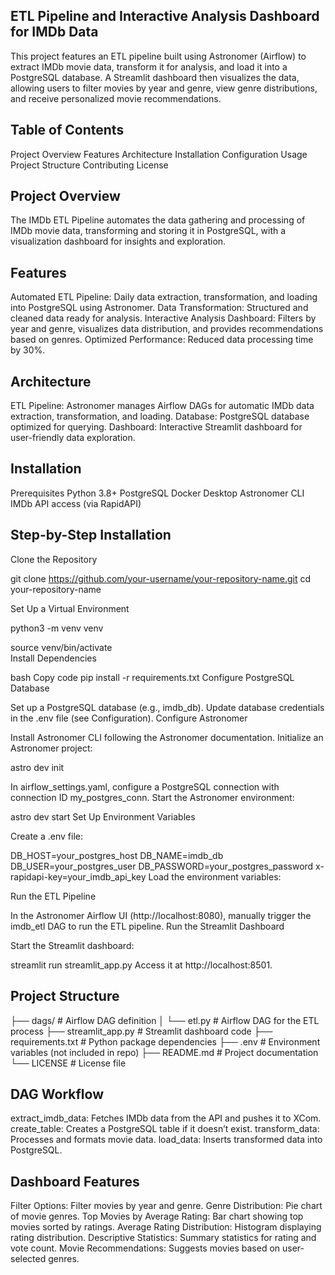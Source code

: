## ETL Pipeline and Interactive Analysis Dashboard for IMDb Data

This project features an ETL pipeline built using Astronomer (Airflow) to extract IMDb movie data, transform it for analysis, and load it into a PostgreSQL database. A Streamlit dashboard then visualizes the data, allowing users to filter movies by year and genre, view genre distributions, and receive personalized movie recommendations.

## Table of Contents 
Project Overview
Features
Architecture
Installation
Configuration
Usage
Project Structure
Contributing
License

## Project Overview
The IMDb ETL Pipeline automates the data gathering and processing of IMDb movie data, transforming and storing it in PostgreSQL, with a visualization dashboard for insights and exploration.

## Features
Automated ETL Pipeline: Daily data extraction, transformation, and loading into PostgreSQL using Astronomer.
Data Transformation: Structured and cleaned data ready for analysis.
Interactive Analysis Dashboard: Filters by year and genre, visualizes data distribution, and provides recommendations based on genres.
Optimized Performance: Reduced data processing time by 30%.

## Architecture
ETL Pipeline: Astronomer manages Airflow DAGs for automatic IMDb data extraction, transformation, and loading.
Database: PostgreSQL database optimized for querying.
Dashboard: Interactive Streamlit dashboard for user-friendly data exploration.

## Installation
Prerequisites
Python 3.8+
PostgreSQL
Docker Desktop
Astronomer CLI
IMDb API access (via RapidAPI)

## Step-by-Step Installation
Clone the Repository

git clone https://github.com/your-username/your-repository-name.git
cd your-repository-name

Set Up a Virtual Environment

python3 -m venv venv

source venv/bin/activate  
Install Dependencies

bash
Copy code
pip install -r requirements.txt
Configure PostgreSQL Database

Set up a PostgreSQL database (e.g., imdb_db).
Update database credentials in the .env file (see Configuration).
Configure Astronomer

Install Astronomer CLI following the Astronomer documentation.
Initialize an Astronomer project:

astro dev init

In airflow_settings.yaml, configure a PostgreSQL connection with connection ID my_postgres_conn.
Start the Astronomer environment:

astro dev start
Set Up Environment Variables

Create a .env file:

DB_HOST=your_postgres_host
DB_NAME=imdb_db
DB_USER=your_postgres_user
DB_PASSWORD=your_postgres_password
x-rapidapi-key=your_imdb_api_key
Load the environment variables:


Run the ETL Pipeline

In the Astronomer Airflow UI (http://localhost:8080), manually trigger the imdb_etl DAG to run the ETL pipeline.
Run the Streamlit Dashboard

Start the Streamlit dashboard:

streamlit run streamlit_app.py
Access it at http://localhost:8501.

## Project Structure

├── dags/                          # Airflow DAG definition
│   └── etl.py            # Airflow DAG for the ETL process
├── streamlit_app.py                   # Streamlit dashboard code
├── requirements.txt               # Python package dependencies
├── .env                           # Environment variables (not included in repo)
├── README.md                      # Project documentation
└── LICENSE                        # License file

## DAG Workflow
extract_imdb_data: Fetches IMDb data from the API and pushes it to XCom.
create_table: Creates a PostgreSQL table if it doesn’t exist.
transform_data: Processes and formats movie data.
load_data: Inserts transformed data into PostgreSQL.

## Dashboard Features
Filter Options: Filter movies by year and genre.
Genre Distribution: Pie chart of movie genres.
Top Movies by Average Rating: Bar chart showing top movies sorted by ratings.
Average Rating Distribution: Histogram displaying rating distribution.
Descriptive Statistics: Summary statistics for rating and vote count.
Movie Recommendations: Suggests movies based on user-selected genres.
